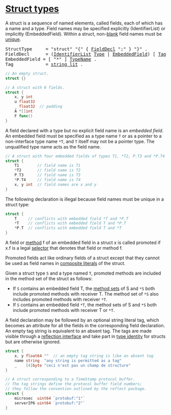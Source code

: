 # [Struct types](#struct-types)

A struct is a sequence of named elements, called fields, each of which has a name and a type. Field names may be specified explicitly (IdentifierList) or implicitly (EmbeddedField). Within a struct, non-[blank](/Declarations%20and%20scope/blank_identifier.html) field names must be [unique](/Declarations%20and%20scope/uniqueness_of_identifiers.html).

<pre>
<a id="StructType">StructType</a>     = "struct" "{" { <a href="#FieldDecl">FieldDecl</a> ";" } "}" .
<a id="FieldDecl">FieldDecl</a>      = (<a href="/Declarations%20and%20scope/constant_declarations.html#IdentifierList">IdentifierList</a> <a href="/Types/#Type">Type</a> | <a href="#EmbeddedField">EmbeddedField</a>) [ <a href="#Tag">Tag</a> ] .
<a id="EmbeddedField">EmbeddedField</a> = [ "*" ] <a href="/Types/#TypeName">TypeName</a> .
<a id="Tag">Tag</a>            = <a href="/Lexical%20elements/string_literals.html#string_lit">string_lit</a> .
</pre>

```go
// An empty struct.
struct {}

// A struct with 6 fields.
struct {
    x, y int
    u float32
    _ float32  // padding
    A *[]int
    F func()
}
```

A field declared with a type but no explicit field name is an *embedded field*. An embedded field must be specified as a type name `T` or as a pointer to a non-interface type name `*T`, and `T` itself may not be a pointer type. The unqualified type name acts as the field name.

```go
// A struct with four embedded fields of types T1, *T2, P.T3 and *P.T4
struct {
    T1        // field name is T1
    *T2       // field name is T2
    P.T3      // field name is T3
    *P.T4     // field name is T4
    x, y int  // field names are x and y
}
```

The following declaration is illegal because field names must be unique in a struct type:

```go
struct {
    T     // conflicts with embedded field *T and *P.T
    *T    // conflicts with embedded field T and *P.T
    *P.T  // conflicts with embedded field T and *T
}
```

A field or [method](/Declarations%20and%20scope/method_declarations.html) f of an embedded field in a struct x is called promoted if x.f is a legal [selector](/Expressions/selectors.html) that denotes that field or method f.

Promoted fields act like ordinary fields of a struct except that they cannot be used as field names in [composite literals](/Expressions/composite_literals.html) of the struct.

Given a struct type `S` and a type named `T`, promoted methods are included in the method set of the struct as follows:

- If `S` contains an embedded field T, the [method sets](/Types/method_sets.html) of S and `*S` both include promoted methods with receiver T. The method set of `*S` also includes promoted methods with receiver `*T`.
- If `S` contains an embedded field `*T`, the method sets of S and `*S` both include promoted methods with receiver T or `*T`.

A field declaration may be followed by an optional string literal tag, which becomes an attribute for all the fields in the corresponding field declaration. An empty tag string is equivalent to an absent tag. The tags are made visible through a [reflection interface](https://golang.org/pkg/reflect/#StructTag) and take part in [type identity](/Properties%20of%20types%20and%20values/type_identity.html) for structs but are otherwise ignored.

```go
struct {
    x, y float64 ""  // an empty tag string is like an absent tag
    name string  "any string is permitted as a tag"
    _    [4]byte "ceci n'est pas un champ de structure"
}

// A struct corresponding to a TimeStamp protocol buffer.
// The tag strings define the protocol buffer field numbers;
// they follow the convention outlined by the reflect package.
struct {
    microsec  uint64 `protobuf:"1"`
    serverIP6 uint64 `protobuf:"2"`
}
```
